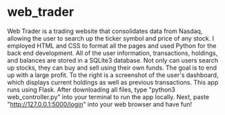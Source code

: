 # web_trader
Web Trader is a trading website that consolidates data from Nasdaq, allowing the user to search up the ticker symbol and price of any stock. I employed HTML and CSS to format all the pages and used Python for the back end development. All of the user information, transactions, holdings, and balances are stored in a SQLite3 database. Not only can users search up stocks, they can buy and sell using their own funds. The goal is to end up with a large profit. To the right is a screenshot of the user's dashboard, which displays current holdings as well as previous transactions.
This app runs using Flask. After downloading all files, type "python3 web_controller.py" into your terminal to run the app locally. Next, paste "http://127.0.0.1:5000/login" into your web browser and have fun!
